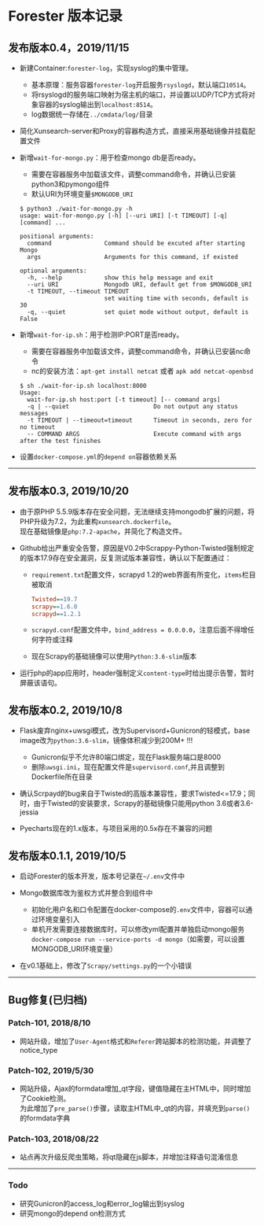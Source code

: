 # Forester 版本记录

## 发布版本0.4，2019/11/15

- 新建Container:`forester-log`，实现syslog的集中管理。
  - 基本原理：服务容器`forester-log`开启服务`rsyslogd`，默认端口`10514`。
  - 将rsyslogd的服务端口映射为宿主机的端口，并设置以UDP/TCP方式将对象容器的syslog输出到`localhost:8514`。
  - log数据统一存储在`../cmdata/log/`目录

- 简化Xunsearch-server和Proxy的容器构造方式，直接采用基础镜像并挂载配置文件

- 新增`wait-for-mongo.py`：用于检查mongo db是否ready。  
  - 需要在容器服务中加载该文件，调整command命令，并确认已安装python3和pymongo组件
  - 默认URI为环境变量`$MONGODB_URI`
  
  ``` console
  $ python3 ./wait-for-mongo.py -h
  usage: wait-for-mongo.py [-h] [--uri URI] [-t TIMEOUT] [-q] [command] ...

  positional arguments:
    command               Command should be excuted after starting Mongo
    args                  Arguments for this command, if existed

  optional arguments:
    -h, --help            show this help message and exit
    --uri URI             Mongodb URI, default get from $MONGODB_URI
    -t TIMEOUT, --timeout TIMEOUT
                          set waiting time with seconds, default is 30
    -q, --quiet           set quiet mode without output, default is False
  ```

- 新增`wait-for-ip.sh`：用于检测IP:PORT是否ready。
  - 需要在容器服务中加载该文件，调整command命令，并确认已安装nc命令
  - nc的安装方法：`apt-get install netcat` 或者 `apk add netcat-openbsd`
  
  ``` console
  $ sh ./wait-for-ip.sh localhost:8000
  Usage:
    wait-for-ip.sh host:port [-t timeout] [-- command args]
    -q | --quiet                        Do not output any status messages
    -t TIMEOUT | --timeout=timeout      Timeout in seconds, zero for no timeout
    -- COMMAND ARGS                     Execute command with args after the test finishes
  ```
  
- 设置`docker-compose.yml`的`depend on`容器依赖关系

---

## 发布版本0.3, 2019/10/20

- 由于原PHP 5.5.9版本存在安全问题，无法继续支持mongodb扩展的问题，将PHP升级为7.2，为此重构`xunsearch.dockerfile`。  
    现在基础镜像是`php:7.2-apache`，并简化了构造文件。
- Github给出严重安全告警，原因是V0.2中Scrappy-Python-Twisted强制规定的版本17.9存在安全漏洞，反复测试版本兼容性，确认以下配置通过：

  - `requirement.txt`配置文件，scrapyd 1.2的web界面有所变化，`items`栏目被取消

    ``` ini
    Twisted==19.7
    scrapy==1.6.0
    scrapyd==1.2.1
    ```

  - `scrapyd.conf`配置文件中，`bind_address = 0.0.0.0`，注意后面不得增任何字符或注释
  - 现在Scrapy的基础镜像可以使用`Python:3.6-slim`版本
  
- 运行php的app应用时，header强制定义`content-type`时给出提示告警，暂时屏蔽该语句。

## 发布版本0.2, 2019/10/8

- Flask废弃nginx+uwsgi模式，改为Supervisord+Gunicron的轻模式，base image改为`python:3.6-slim`，镜像体积减少到200M+ !!!  
  - Gunicron似乎不允许80端口绑定，现在Flask服务端口是8000  
  - 删除`uwsgi.ini`，现在配置文件是`supervisord.conf`,并且调整到Dockerfile所在目录  

- 确认Scrpayd的bug来自于Twisted的高版本兼容性，要求Twisted<=17.9；同时，由于Twisted的安装要求，Scrapy的基础镜像只能用python 3.6或者3.6-jessia

- Pyecharts现在的1.x版本，与项目采用的0.5x存在不兼容的问题

## 发布版本0.1.1, 2019/10/5

- 启动Forester的版本开发，版本号记录在`~/.env`文件中
  
- Mongo数据库改为鉴权方式并整合到组件中
  - 初始化用户名和口令配置在docker-compose的`.env`文件中，容器可以通过环境变量引入  
  - 单机开发需要连接数据库时，可以修改yml配置并单独启动mongo服务`docker-compose run --service-ports -d mongo`（如需要，可以设置MONGODB_URI环境变量）

- 在v0.1基础上，修改了`Scrapy/settings.py`的一个小错误

---

## Bug修复(已归档)

### Patch-101, 2018/8/10

- 网站升级，增加了`User-Agent`格式和`Referer`跨站脚本的检测功能，并调整了notice_type
  
### Patch-102, 2019/5/30

- 网站升级，Ajax的formdata增加_qt字段，键值隐藏在主HTML中，同时增加了Cookie检测。  
为此增加了`pre_parse()`步骤，读取主HTML中_qt的内容，并填充到`parse()`的formdata字典

### Patch-103, 2018/08/22

- 站点再次升级反爬虫策略，将qt隐藏在js脚本，并增加注释语句混淆信息

---

### Todo

- 研究Gunicron的access_log和error_log输出到syslog
- 研究mongo的depend on检测方式

